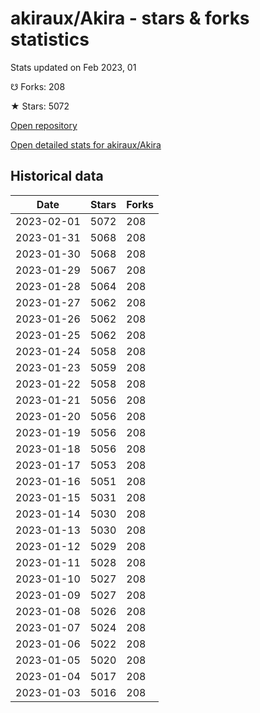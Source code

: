 # akiraux/Akira - stars & forks statistics

Stats updated on Feb 2023, 01

☋ Forks: 208

★ Stars: 5072

[Open repository](https://github.com/akiraux/Akira)

[Open detailed stats for akiraux/Akira](https://reviewgithub.com/rep/akiraux/Akira)

## Historical data
| Date | Stars | Forks |
|------|-------|-------|
| 2023-02-01 | 5072 | 208 | 
| 2023-01-31 | 5068 | 208 | 
| 2023-01-30 | 5068 | 208 | 
| 2023-01-29 | 5067 | 208 | 
| 2023-01-28 | 5064 | 208 | 
| 2023-01-27 | 5062 | 208 | 
| 2023-01-26 | 5062 | 208 | 
| 2023-01-25 | 5062 | 208 | 
| 2023-01-24 | 5058 | 208 | 
| 2023-01-23 | 5059 | 208 | 
| 2023-01-22 | 5058 | 208 | 
| 2023-01-21 | 5056 | 208 | 
| 2023-01-20 | 5056 | 208 | 
| 2023-01-19 | 5056 | 208 | 
| 2023-01-18 | 5056 | 208 | 
| 2023-01-17 | 5053 | 208 | 
| 2023-01-16 | 5051 | 208 | 
| 2023-01-15 | 5031 | 208 | 
| 2023-01-14 | 5030 | 208 | 
| 2023-01-13 | 5030 | 208 | 
| 2023-01-12 | 5029 | 208 | 
| 2023-01-11 | 5028 | 208 | 
| 2023-01-10 | 5027 | 208 | 
| 2023-01-09 | 5027 | 208 | 
| 2023-01-08 | 5026 | 208 | 
| 2023-01-07 | 5024 | 208 | 
| 2023-01-06 | 5022 | 208 | 
| 2023-01-05 | 5020 | 208 | 
| 2023-01-04 | 5017 | 208 | 
| 2023-01-03 | 5016 | 208 | 

